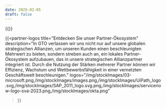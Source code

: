 ```yaml
---
date: 2025-02-05
draft: false
---
```

{{<intro-smart file="partnerships_and_alliances" >}}

{{<partner-logos 
    title="Entdecken Sie unser Partner-Ökosystem" 
    description="In GTO verlassen wir uns nicht nur auf unsere globalen strategischen Allianzen, um unseren Kunden einen beschleunigten Mehrwert zu bieten, sondern streben auch an, ein lokales Partner-Ökosystem aufzubauen, das in unsere strategischen Allianzpartner integriert ist. Durch die Nutzung der Stärken mehrerer Partner können wir Effizienz, Wachstum und Wettbewerbsfähigkeit in einer vernetzten Geschäftswelt beschleunigen."
    logos="/img/stockImages/03-microsoft.png,/img/stockImages/images.png,/img/stockImages/UiPath_logo.svg,/img/stockImages/SAP_2011_logo.svg.png,/img/stockImages/servicenow-logo-sva-2023.png,/img/stockImages/okta.png" 
>}}
